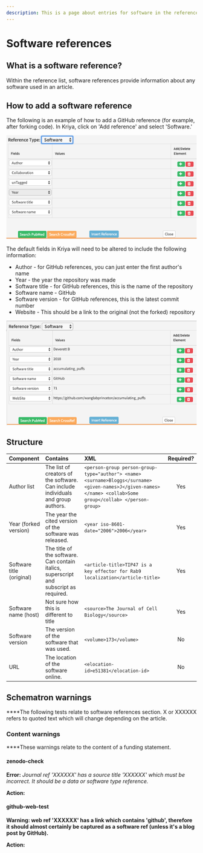 ```yaml
---
description: This is a page about entries for software in the reference list.
---
```


# Software references

## What is a software reference?

Within the reference list, software references provide information about any software used in an article.

## How to add a software reference

The following is an example of how to add a GitHub reference \(for example, after forking code\). In Kriya, click on 'Add reference' and select 'Software.' 

![The default fields in Kriya for a Software reference](../../../.gitbook/assets/screenshot-2020-04-21-at-16.08.25.png)

The default fields in Kriya will need to be altered to include the following information:

* Author - for GitHub references, you can just enter the first author's name
* Year - the year the repository was made 
* Software title - for GitHub references, this is the name of the repository 
* Software name - GitHub
* Software version - for GitHub references, this is the latest commit number
* Website - This should be a link to the original \(not the forked\) repository

![Details required for a GitHub repository reference](../../../.gitbook/assets/screenshot-2020-04-21-at-16.11.15.png)

## Structure

| Component | Contains | XML | Required? |
| :--- | :--- | :--- | :---: |
| Author list | The list of creators of the software. Can include individuals and group authors. | `<person-group person-group-type="author"> <name> <surname>Bloggs</surname> <given-names>J</given-names> </name> <collab>Some group</collab> </person-group>` | Yes |
| Year \(forked version\) | The year the cited version of the software was released.  | `<year iso-8601-date="2006">2006</year>` | Yes |
| Software title \(original\) | The title of the software. Can contain italics, superscript and subscript as required. | `<article-title>TIP47 is a key effector for Rab9 localization</article-title>` | Yes |
| Software name \(host\) | Not sure how this is different to title | `<source>The Journal of Cell Biology</source>` | Yes |
| Software version | The version of the software that was used. | `<volume>173</volume>` | No |
| URL | The location of the software online. | `<elocation-id>e51381</elocation-id>` | No |

## **Schematron warnings**

**‌**The following tests relate to software references section. X or XXXXXX refers to quoted text which will change depending on the article.

### **Content warnings**

**‌**These warnings relate to the content of a funding statement.

#### **zenodo-check**

**Error:** _Journal ref 'XXXXXX' has a source title 'XXXXXX' which must be incorrect. It should be a data or software type reference._

**Action:**

#### **github-web-test**

**Warning: web ref 'XXXXXX' has a link which contains 'github', therefore it should almost certainly be captured as a software ref \(unless it's a blog post by GitHub\).**

**Action:**  
  


### 


